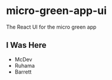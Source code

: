 # micro-green-app-ui

The React UI for the micro green app

## I Was Here

- McDev
- Ruhama
- Barrett
